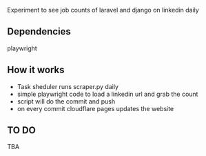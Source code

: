 Experiment to see job counts of laravel and django on linkedin daily

## Dependencies
playwright

## How it works
- Task sheduler runs scraper.py daily
- simple playwright code to load a linkedin url and grab the count
- script will do the commit and push
- on every commit cloudflare pages updates the website

## TO DO
TBA
